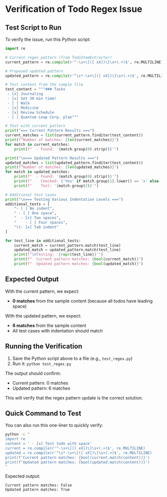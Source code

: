 # Verification of Todo Regex Issue

## Test Script to Run

To verify the issue, run this Python script:

```python
import re

# Current regex pattern (from TodoItemExtractor)
current_pattern = re.compile(r'^-\s+\[([ xX])\]\s+(.+)$', re.MULTILINE)

# Proposed updated pattern
updated_pattern = re.compile(r'^\s*-\s+\[([ xX])\]\s+(.+)$', re.MULTILINE)

# Test content from the sample file
test_content = """### Tasks
 - [x] Journaling
 - [x] Set 30 min timer
 - [ ] Walk
 - [x] Medicine
 - [x] Review Schedule
 - [ ] Quantum Leap Corp. plan"""

# Test with current pattern
print("=== Current Pattern Results ===")
current_matches = list(current_pattern.finditer(test_content))
print(f"Number of matches: {len(current_matches)}")
for match in current_matches:
    print(f"  - Found: '{match.group(0).strip()}'")

print("\n=== Updated Pattern Results ===")
updated_matches = list(updated_pattern.finditer(test_content))
print(f"Number of matches: {len(updated_matches)}")
for match in updated_matches:
    print(f"  - Found: '{match.group(0).strip()}'")
    print(f"    Checked: {'Yes' if match.group(1).lower() == 'x' else 'No'}")
    print(f"    Text: '{match.group(2)}'")

# Additional test cases
print("\n=== Testing Various Indentation Levels ===")
additional_tests = [
    "- [ ] No indent",
    " - [ ] One space",
    "  - [x] Two spaces",
    "    - [ ] Four spaces",
    "\t- [x] Tab indent"
]

for test_line in additional_tests:
    current_match = current_pattern.match(test_line)
    updated_match = updated_pattern.match(test_line)
    print(f"\nTesting: '{repr(test_line)}'")
    print(f"  Current pattern matches: {bool(current_match)}")
    print(f"  Updated pattern matches: {bool(updated_match)}")
```

## Expected Output

With the current pattern, we expect:
- **0 matches** from the sample content (because all todos have leading space)

With the updated pattern, we expect:
- **6 matches** from the sample content
- All test cases with indentation should match

## Running the Verification

1. Save the Python script above to a file (e.g., `test_regex.py`)
2. Run it: `python test_regex.py`

The output should confirm:
- Current pattern: 0 matches
- Updated pattern: 6 matches

This will verify that the regex pattern update is the correct solution.

## Quick Command to Test

You can also run this one-liner to quickly verify:

```bash
python -c "
import re
content = ' - [x] Test todo with space'
current = re.compile(r'^-\s+\[([ xX])\]\s+(.+)$', re.MULTILINE)
updated = re.compile(r'^\s*-\s+\[([ xX])\]\s+(.+)$', re.MULTILINE)
print(f'Current pattern matches: {bool(current.match(content))}')
print(f'Updated pattern matches: {bool(updated.match(content))}')
"
```

Expected output:
```
Current pattern matches: False
Updated pattern matches: True
